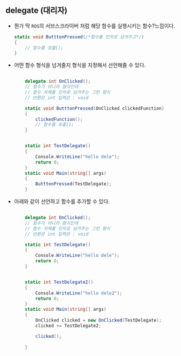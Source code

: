 ## delegate (대리자)

- 뭔가 딱 `ROS`의 서브스크라이버 처럼 해당 함수를 실행시키는 함수?느낌이다.


    ```csharp
    static void ButttonPressed(/*함수를 인자로 넘겨주고*/)
    {
        // 함수를 호출();
    }
    ```

- 어떤 함수 형식을 넘겨줄지 형식을 지정해서 선언해줄 수 있다.

    ```csharp

        delegate int OnClicked(); 
        // 함수가 아니라 형식인데
        // 함수 자체를 인자로 넘겨주는 그런 형식
        // 반환은 int 입력은 : void

        static void ButttonPressed(OnClicked clickedFunction)
        {
            clickedFunction();
            // 함수를 호출();
        }


        static int TestDelegate()
        {
            Console.WriteLine("hello dele");
            return 0;
        }
        static void Main(string[] args)
        {
            ButttonPressed(TestDelegate);
        }
    ```


- 아래와 같이 선언하고 함수를 추가할 수 있다.

    ```csharp
    
        delegate int OnClicked(); 
        // 함수가 아니라 형식인데
        // 함수 자체를 인자로 넘겨주는 그런 형식
        // 반환은 int 입력은 : void

        static int TestDelegate()
        {
            Console.WriteLine("hello dele");
            return 0;
        }


        static int TestDelegate2()
        {
            Console.WriteLine("hello dele2");
            return 0;
        }
        static void Main(string[] args)
        {
            OnClicked clicked = new OnClicked(TestDelegate);
            clicked += TestDelegate2;

            clicked();
        
        }
    ```